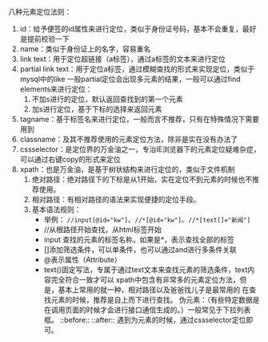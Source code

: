 八种元素定位法则：
1. id：给予便签的id属性来进行定位，类似于身份证号码，基本不会重复，最好是提前校验一下
2. name：类似于身份证上的名字，容易重名
3. link text：用于定位超链接（a标签），通过a标签的文本来进行定位
4. partial link text：用于定位a标签，通过模糊查找的形式来实现定位，类似于mysql中的like
	一般partial定位会出现多元素的结果，一般可以通过find elements来进行定位：
	1. 不加s进行的定位，默认返回查找到的第一个元素
	2. 加s进行定位，基于下标的选择来返回元素
5. tagname：基于标签名来进行定位，一般而言不推荐，只有在特殊情况下需要用到
6. classname：及其不推荐使用的元素定位方法，除非是实在没有办法了
7. cssselector：是定位界的万金油之一，专治IE浏览器下的元素定位疑难杂症，可以通过右键copy的形式来定位
8. xpath：也是万金油，是基于树状结构来进行定位的，类似于文件机制
	1. 绝对路径：绝对路径下的下标是从1开始，实在定位不到元素的时候也不推荐使用。
	2. 相对路径：有相对路径的语法来实现便捷的定位手段。
	3. 基本语法规则：
		- 举例： `//input[@id="kw"]`、`//*[@id="kw"]`、`//*[text[]="新闻"]`
		- //从根路径开始查找，从html标签开始
		- input 查找的元素的标签名称，如果是*，表示查找全部的标签
		- []添加筛选条件，可以单条件，也可以通过and进行多条件关联
		- @表示属性（Attribute）
		- text()固定写法，专属于通过text文本来查找元素的筛选条件，text内容完全符合一致才可以
	xpath中包含有非常多的元素定位方法，但是，基本上常用的就一种，相对路径以及爸爸找儿子是最常用的
在查找元素的时候，推荐是自上而下进行查找。
伪元素：（有些特定数据是在调用页面的时候才会进行接口通信生成的。）一般常见于下拉列表框。
::before::
::after::
遇到为元素的时候，通过cssselector定位即可。
